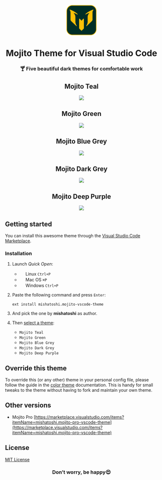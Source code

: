 <div align="center">
  <img src="./mojito-logo.png" width="100px" height="100px">
  <h1>Mojito Theme for Visual Studio Code</h1>
  <h3>🍸 Five beautiful dark themes for comfortable work</h3>
</div>

<div align="center">
  <h2>Mojito Teal</h2>
  <img src="https://github.com/user-attachments/assets/5f326153-6496-4fc1-b9a1-8f36d752cc95">
</div>

<div align="center">
  <h2>Mojito Green</h2>
  <img src="https://github.com/user-attachments/assets/3f6fca50-950a-4efe-9a61-b1cae035ca17">
</div>

<div align="center">
  <h2>Mojito Blue Grey</h2>
  <img src="https://github.com/user-attachments/assets/6110faf3-157f-4230-a977-59072ba7a944">
</div>

<div align="center">
  <h2>Mojito Dark Grey</h2>
  <img src="https://github.com/user-attachments/assets/ef8098f5-6f21-4e69-b636-709055a713d6">
</div>

<div align="center">
  <h2>Mojito Deep Purple</h2>
  <img src="https://github.com/user-attachments/assets/b0c6f762-6742-4f6a-850f-e778970cd08c">
</div>

## Getting started

You can install this awesome theme through the [Visual Studio Code Marketplace](https://marketplace.visualstudio.com/items?itemName=mishatoshi.mojito-vscode-theme&ssr=false#overview).

### Installation

1. Launch *Quick Open*:

    * <img src="https://www.kernel.org/theme/images/logos/favicon.png" width=16 height=16/> <span>Linux</span> `Ctrl+P`
    * <img src="https://developer.apple.com/favicon.ico" width=16 height=16/> <span>Mac OS</span> `⌘P`
    * <img src="https://www.microsoft.com/favicon.ico" width=16 height=16/> <span>Windows</span> `Ctrl+P`

1. Paste the following command and press `Enter`:

    ``` shell
    ext install mishatoshi.mojito-vscode-theme
    ```

1. And pick the one by **mishatoshi** as author.

1. Then [select a theme](https://code.visualstudio.com/docs/getstarted/themes#_selecting-the-color-theme):

    * `Mojito Teal`
    * `Mojito Green`
    * `Mojito Blue Grey`
    * `Mojito Dark Grey`
    * `Mojito Deep Purple`

## Override this theme

To override this (or any other) theme in your personal config file, please follow the guide in the [color theme](https://code.visualstudio.com/api/extension-guides/color-theme) documentation. This is handy for small tweaks to the theme without having to fork and maintain your own theme.

## Other versions

* Mojito Pro [https://marketplace.visualstudio.com/items?itemName=mishatoshi.mojito-pro-vscode-theme](https://marketplace.visualstudio.com/items?itemName=mishatoshi.mojito-pro-vscode-theme)

## License

[MIT License](./LICENSE)

<h3 align="center">Don’t worry, be happy😍</h3>
